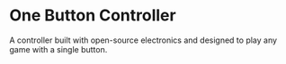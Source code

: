 # One Button Controller
A controller built with open-source electronics and designed to play any game with a single button.
